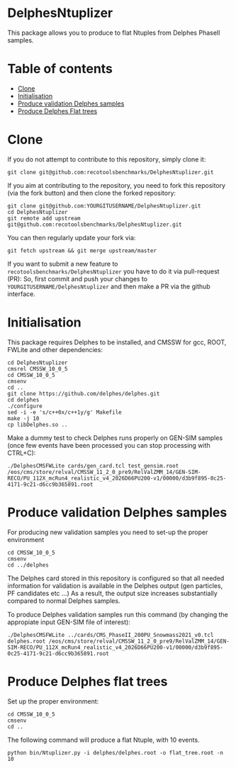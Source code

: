 DelphesNtuplizer
=============

This package allows you to produce to flat Ntuples from Delphes PhaseII samples.

Table of contents
=================
  * [Clone](#clone)
  * [Initialisation](#initilisation)
  * [Produce validation Delphes samples](#producing-delphes)
  * [Produce Delphes Flat trees](#producing-flatrees)


Clone 
=====

If you do not attempt to contribute to this repository, simply clone it:
```
git clone git@github.com:recotoolsbenchmarks/DelphesNtuplizer.git
```

If you aim at contributing to the repository, you need to fork this repository (via the fork button) and then clone the forked repository:
```
git clone git@github.com:YOURGITUSERNAME/DelphesNtuplizer.git
cd DelphesNtuplizer
git remote add upstream git@github.com:recotoolsbenchmarks/DelphesNtuplizer.git
```
You can then regularly update your fork via:
```
git fetch upstream && git merge upstream/master
```

If you want to submit a new feature to ```recotoolsbenchmarks/DelphesNtuplizer``` you have to do it via pull-request (PR):
So, first commit and push your changes to ```YOURGITUSERNAME/DelphesNtuplizer``` and then make a PR via the github interface. 


Initialisation
==============

This package requires Delphes to be installed, and CMSSW for gcc, ROOT, FWLite and other dependencies:

```
cd DelphesNtuplizer
cmsrel CMSSW_10_0_5
cd CMSSW_10_0_5
cmsenv
cd ..
git clone https://github.com/delphes/delphes.git
cd delphes
./configure
sed -i -e 's/c++0x/c++1y/g' Makefile
make -j 10
cp libDelphes.so ..
```
Make a dummy test to check Delphes runs properly on GEN-SIM samples (once few events have been processed you can stop processing with CTRL+C):

```
./DelphesCMSFWLite cards/gen_card.tcl test_gensim.root /eos/cms/store/relval/CMSSW_11_2_0_pre9/RelValZMM_14/GEN-SIM-RECO/PU_112X_mcRun4_realistic_v4_2026D66PU200-v1/00000/d3b9f895-0c25-4171-9c21-d6cc9b365891.root
```

Produce validation Delphes samples 
===================================

For producing new validation samples you need to set-up the proper environment

```
cd CMSSW_10_0_5
cmsenv
cd ../delphes
```

The Delphes card stored in this repository is configured so that all needed information for validation is available in the Delphes output (gen particles, PF candidates etc ...)
As a result, the output size increases substantially compared to normal Delphes samples. 

To produce Delphes validation samples run this command (by changing the appropiate input GEN-SIM file of interest): 

```
./DelphesCMSFWLite ../cards/CMS_PhaseII_200PU_Snowmass2021_v0.tcl delphes.root /eos/cms/store/relval/CMSSW_11_2_0_pre9/RelValZMM_14/GEN-SIM-RECO/PU_112X_mcRun4_realistic_v4_2026D66PU200-v1/00000/d3b9f895-0c25-4171-9c21-d6cc9b365891.root
```

Produce Delphes flat trees
==========================

Set up the proper environment:

```
cd CMSSW_10_0_5
cmsenv
cd ..
```

The following command will produce a flat Ntuple, with 10 events.

``` 
python bin/Ntuplizer.py -i delphes/delphes.root -o flat_tree.root -n 10
```
